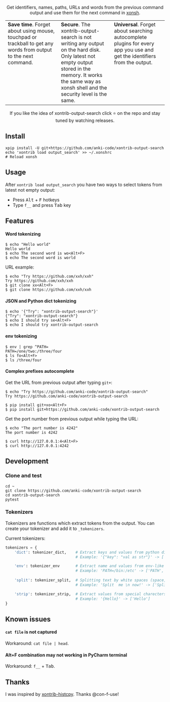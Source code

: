 <p align="center">
Get identifiers, names, paths, URLs and words from the previous command output and use them for the next command in <a href="https://xon.sh">xonsh</a>.
</p>

<table width="100%">
<col style="width:33%">
<col style="width:33%">
<col style="width:33%">
<tbody>
<tr>
<td valign="top">
<b>Save time</b>. Forget about using mouse, touchpad or trackball to get any words from output to the next command.
</td>
<td valign="top">
<b>Secure</b>. The xontrib-output-search is not writing any output on the hard disk. Only latest not empty output stored in the memory. It works the same way as xonsh shell and the security level is the same.
</td>
<td valign="top">
<b>Universal</b>. Forget about searching autocomplete plugins for every app you use and get the identifiers from the output.
</td>
</tr>
</tbody>
</table>

<p align="center">  
If you like the idea of xontrib-output-search click ⭐ on the repo and stay tuned by watching releases.
</p>

## Install
```shell script
xpip install -U git+https://github.com/anki-code/xontrib-output-search
echo 'xontrib load output_search' >> ~/.xonshrc
# Reload xonsh
```

## Usage
After `xontrib load output_search` you have two ways to select tokens from latest not empty output:
* Press <kbd>Alt</kbd> + <kbd>F</kbd> hotkeys
* Type `f__` and press <kbd>Tab</kbd> key  

## Features
#### Word tokenizing
```shell script
$ echo "Hello world"
Hello world
$ echo The second word is wo<Alt+F>
$ echo The second word is world
```
URL example:
```shell script
$ echo "Try https://github.com/xxh/xxh"
Try https://github.com/xxh/xxh
$ git clone xx<Alt+F>
$ git clone https://github.com/xxh/xxh
```

#### JSON and Python dict tokenizing
```shell script
$ echo '{"Try": "xontrib-output-search"}'
{"Try": "xontrib-output-search"}
$ echo I should try se<Alt+F>
$ echo I should try xontrib-output-search
```    

#### env tokenizing
```shell script
$ env | grep ^PATH=
PATH=/one/two:/three/four
$ ls fo<Alt+F>
$ ls /three/four
```    

#### Complex prefixes autocomplete

Get the URL from previous output after typing `git+`:
```shell script
$ echo "Try https://github.com/anki-code/xontrib-output-search"
Try https://github.com/anki-code/xontrib-output-search

$ pip install git+xo<Alt+F>
$ pip install git+https://github.com/anki-code/xontrib-output-search
```
Get the port number from previous output while typing the URL:
```shell script
$ echo "The port number is 4242"
The port number is 4242

$ curl http://127.0.0.1:4<Alt+F>
$ curl http://127.0.0.1:4242
```

## Development
### Clone and test
```shell script
cd ~
git clone https://github.com/anki-code/xontrib-output-search
cd xontrib-output-search
pytest
```

### Tokenizers
Tokenizers are functions which extract tokens from the output. You can create your tokenizer and add it to `_tokenizers`.

Current tokenizers: 
```python
tokenizers = {
    'dict': tokenizer_dict,    # Extract keys and values from python dict or json
                               # Example: '{"key": "val as str"}' -> ['key', 'val as str']

    'env': tokenizer_env       # Extract name and values from env-like text
                               # Example: 'PATH=/bin:/etc' -> ['PATH', '/bin:/etc', '/bin', '/etc']
    
    'split': tokenizer_split,  # Splitting text by white spaces (space, tab, new line)
                               # Example: 'Split  me \n now!' -> ['Split', 'me', 'now!']

    'strip': tokenizer_strip,  # Extract values from special charecters
                               # Example: '{Hello}' -> ['Hello']
}
```
## Known issues
#### `cat file` is not captured
Workaround: `cat file | head`.

#### Alt+F combination may not working in PyCharm terminal
Workaround: `f__` + <kbd>Tab</kbd>.

## Thanks
I was inspired by [xontrib-histcpy](https://github.com/con-f-use/xontrib-histcpy). Thanks @con-f-use!
